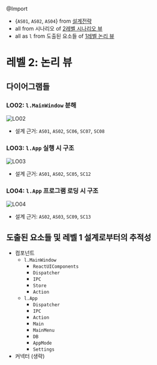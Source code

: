 @Import
* {`AS01`, `AS02`, `AS04`} from [설계전략](https://github.com/byron1st/my-workshop-doc/blob/master/doc/arch.strategies.md)
* all from 시나리오 of [2레벨 시나리오 뷰](https://github.com/byron1st/my-workshop-doc/blob/master/doc/arch.views.2.scenario.md)
* all as `l` from 도출된 요소들 of [1레벨 논리 뷰](https://github.com/byron1st/my-workshop-doc/blob/master/doc/arch.views.1.logical.md)

# 레벨 2: 논리 뷰
## 다이어그램들
### LO02: `l.MainWindow` 분해
![LO02](https://github.com/byron1st/my-workshop-doc/blob/master/images/logical-view-lo02-2016-08-19.png)
* 설계 근거: `AS01`, `AS02`, `SC06`, `SC07`, `SC08`

### LO03: `l.App` 실행 시 구조
![LO03](https://github.com/byron1st/my-workshop-doc/blob/master/images/logical-view-lo03-2016-08-19.png)
* 설계 근거: `AS01`, `AS02`, `SC05`, `SC12`

### LO04: `l.App` 프로그램 로딩 시 구조
![LO04](https://github.com/byron1st/my-workshop-doc/blob/master/images/logical-view-lo04-2016-08-19.png)
* 설계 근거: `AS02`, `AS03`, `SC09`, `SC13`

## 도출된 요소들 및 레벨 1 설계로부터의 추적성
* 컴포넌트
  * `l.MainWindow`
    * `ReactUIComponents`
    * `Dispatcher`
    * `IPC`
    * `Store`
    * `Action`
  * `l.App`
    * `Dispatcher`
    * `IPC`
    * `Action`
    * `Main`
    * `MainMenu`
    * `DB`
    * `AppMode`
    * `Settings`
* 커넥터 (생략)
